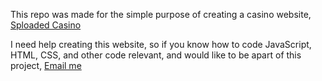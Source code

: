 This repo was made for the simple purpose of creating a casino website, [Sploaded Casino](https://sploadedcasino.github.io/)

I need help creating this website, so if you know how to code JavaScript, HTML, CSS, and other code relevant, and would like to be apart of this project, [Email me](https://mail.google.com/mail/?view=cm&fs=1&to=nicholas.beaudean@students.mot.k12.de.us)
